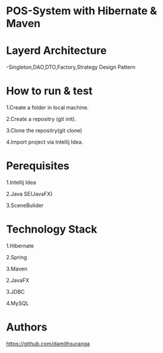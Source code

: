 POS-System with Hibernate & Maven
=====


Layerd Architecture
====

-Singleton,DAO,DTO,Factory,Strategy Design Pattern

How to run & test 
========
 
1.Create a folder in local machine.

2.Create a repositry (git init).

3.Clone the repositry(git clone)


4.Import project via Intellij Idea.

Perequisites
=====

1.Intellij Idea

2.Java SE(JavaFX)

3.SceneBulider

Technology Stack
==============

1.Hibernate

2.Spring

3.Maven

2.JavaFX

3.JDBC

4.MySQL

Authors
=============

https://github.com/damithsuranga
